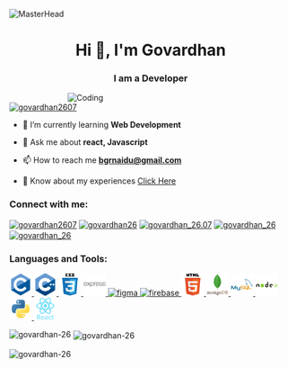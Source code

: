 ![MasterHead](https://github.com/govardhan-26/govardhan-26/assets/89705565/92089dfd-e473-47c4-92aa-5e124e69fdd1)

<h1 align="center">Hi 👋, I'm Govardhan</h1>
<h3 align="center">I am a Developer</h3>

<img align="right" alt="Coding" width="400" src="https://gifdb.com/images/high/animated-man-computer-coding-nae6mec378lsg1i3.gif">


<p align="left"> <a href="https://twitter.com/govardhan2607" target="blank"><img src="https://img.shields.io/twitter/follow/govardhan2607?logo=twitter&style=for-the-badge" alt="govardhan2607" /></a> </p>

- 🌱 I’m currently learning **Web Development**

- 💬 Ask me about **react, Javascript**

- 📫 How to reach me **bgrnaidu@gmail.com**

- 📄 Know about my experiences [Click Here](https://drive.google.com/file/d/13485mOstFxAK1VJiyPn6MquSAbRk7lTY/view?usp=sharing)



<h3 align="left">Connect with me:</h3>
<p align="left">
<a href="https://twitter.com/govardhan2607" target="blank"><img align="center" src="https://github.com/govardhan-26/govardhan-26/assets/89705565/a8ba4d4e-f2d1-4b83-a347-9fa4ec087386" alt="govardhan2607" height="30" width="40" /></a>
<a href="https://www.linkedin.com/in/govardhan26" target="blank"><img align="center" src="https://github.com/govardhan-26/govardhan-26/assets/89705565/171d91cc-1678-485e-b3c6-0c68f361389c" alt="govardhan26" height="30" width="40" /></a>
<a href="https://instagram.com/govardhan_26.07" target="blank"><img align="center" src="https://github.com/govardhan-26/govardhan-26/assets/89705565/d7bc88d0-6feb-4649-87f7-425d929fe775" alt="govardhan_26.07" height="30" width="40" /></a>
<a href="https://codeforces.com/profile/govardhan_26" target="blank"><img align="center" src="https://github.com/govardhan-26/govardhan-26/assets/89705565/377f24b5-3421-4d26-b318-40655b6c8da0" alt="govardhan_26" height="30" width="40" /></a>
<a href="https://www.leetcode.com/govardhan_26" target="blank"><img align="center" src="https://github.com/govardhan-26/govardhan-26/assets/89705565/8aff9a55-c3c6-44fc-a66f-475d01f9c25a" alt="govardhan_26" height="30" width="40" /></a>
</p>

<h3 align="left">Languages and Tools:</h3>
<p align="left"> <a href="https://www.cprogramming.com/" target="_blank" rel="noreferrer"> <img src="https://raw.githubusercontent.com/devicons/devicon/master/icons/c/c-original.svg" alt="c" width="40" height="40"/> </a> <a href="https://www.w3schools.com/cpp/" target="_blank" rel="noreferrer"> <img src="https://raw.githubusercontent.com/devicons/devicon/master/icons/cplusplus/cplusplus-original.svg" alt="cplusplus" width="40" height="40"/> </a> <a href="https://www.w3schools.com/css/" target="_blank" rel="noreferrer"> <img src="https://raw.githubusercontent.com/devicons/devicon/master/icons/css3/css3-original-wordmark.svg" alt="css3" width="40" height="40"/> </a> <a href="https://expressjs.com" target="_blank" rel="noreferrer"> <img src="https://raw.githubusercontent.com/devicons/devicon/master/icons/express/express-original-wordmark.svg" alt="express" width="40" height="40"/> </a> <a href="https://www.figma.com/" target="_blank" rel="noreferrer"> <img src="https://www.vectorlogo.zone/logos/figma/figma-icon.svg" alt="figma" width="40" height="40"/> </a> <a href="https://firebase.google.com/" target="_blank" rel="noreferrer"> <img src="https://www.vectorlogo.zone/logos/firebase/firebase-icon.svg" alt="firebase" width="40" height="40"/> </a> <a href="https://www.w3.org/html/" target="_blank" rel="noreferrer"> <img src="https://raw.githubusercontent.com/devicons/devicon/master/icons/html5/html5-original-wordmark.svg" alt="html5" width="40" height="40"/> </a> <a href="https://www.mongodb.com/" target="_blank" rel="noreferrer"> <img src="https://raw.githubusercontent.com/devicons/devicon/master/icons/mongodb/mongodb-original-wordmark.svg" alt="mongodb" width="40" height="40"/> </a> <a href="https://www.mysql.com/" target="_blank" rel="noreferrer"> <img src="https://raw.githubusercontent.com/devicons/devicon/master/icons/mysql/mysql-original-wordmark.svg" alt="mysql" width="40" height="40"/> </a> <a href="https://nodejs.org" target="_blank" rel="noreferrer"> <img src="https://raw.githubusercontent.com/devicons/devicon/master/icons/nodejs/nodejs-original-wordmark.svg" alt="nodejs" width="40" height="40"/> </a> <a href="https://www.python.org" target="_blank" rel="noreferrer"> <img src="https://raw.githubusercontent.com/devicons/devicon/master/icons/python/python-original.svg" alt="python" width="40" height="40"/> </a> <a href="https://reactjs.org/" target="_blank" rel="noreferrer"> <img src="https://raw.githubusercontent.com/devicons/devicon/master/icons/react/react-original-wordmark.svg" alt="react" width="40" height="40"/> </a> </p>

<p><img align="left" src="https://github-readme-stats.vercel.app/api/top-langs?username=govardhan-26&show_icons=true&locale=en&layout=compact" alt="govardhan-26" /></p>

<p>&nbsp;<img align="center" src="https://github-readme-stats.vercel.app/api?username=govardhan-26&show_icons=true&locale=en" alt="govardhan-26" /></p>

<p><img align="center" src="https://github-readme-streak-stats.herokuapp.com/?user=govardhan-26&" alt="govardhan-26" /></p>
